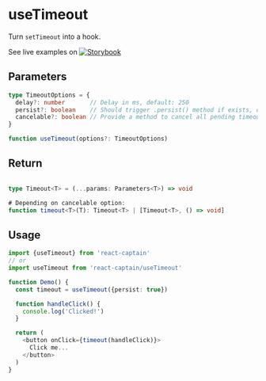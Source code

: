 # useTimeout

Turn `setTimeout` into a hook.

See live examples on [![Storybook](https://cdn.jsdelivr.net/gh/storybooks/brand@master/badge/badge-storybook.svg)](https://react-captain.soywod.me/?selectedKind=useTimeout&selectedStory=Default&full=0&addons=1&stories=1&panelRight=0&addonPanel=storybook%2Factions%2Factions-panel)

## Parameters

```typescript
type TimeoutOptions = {
  delay?: number       // Delay in ms, default: 250
  persist?: boolean    // Should trigger .persist() method if exists, default: false
  cancelable?: boolean // Provide a method to cancel all pending timeouts, default: false
}

function useTimeout(options?: TimeoutOptions)
```

## Return

```typescript

type Timeout<T> = (...params: Parameters<T>) => void

# Depending on cancelable option:
function timeout<T>(T): Timeout<T> | [Timeout<T>, () => void]
```

## Usage

```typescript
import {useTimeout} from 'react-captain'
// or
import useTimeout from 'react-captain/useTimeout'

function Demo() {
  const timeout = useTimeout({persist: true})

  function handleClick() {
    console.log('Clicked!')
  }

  return (
    <button onClick={timeout(handleClick)}>
      Click me...
    </button>
  )
}
```
